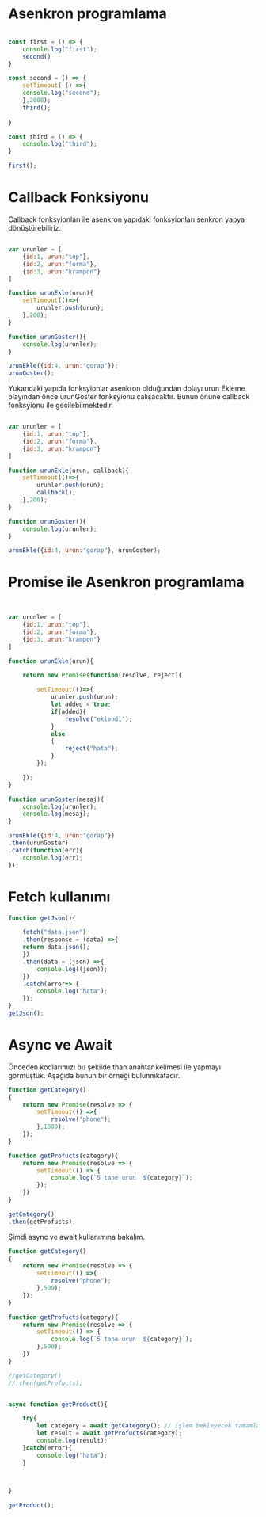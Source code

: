 # Asenkron programlama
```js

const first = () => {
    console.log("first");
    second()
}

const second = () => {
    setTimeout( () =>{
    console.log("second");
    },2000);
    third();
    
}

const third = () => {
    console.log("third");
}

first();


```
# Callback Fonksiyonu
Callback fonksyionları ile asenkron yapıdaki fonksyionları senkron yapya dönüştürebiliriz.

```js

var urunler = [
    {id:1, urun:"top"},
    {id:2, urun:"forma"},
    {id:3, urun:"krampon"}
]

function urunEkle(urun){
    setTimeout(()=>{
        urunler.push(urun);
    },200);
}

function urunGoster(){
    console.log(urunler);
}

urunEkle({id:4, urun:"çorap"});
urunGoster();

```

Yukarıdaki yapıda fonksyionlar asenkron olduğundan dolayı urun Ekleme olayından önce urunGoster fonksyionu çalışacaktır. Bunun önüne callback fonksyionu ile geçilebilmektedir.
```js

var urunler = [
    {id:1, urun:"top"},
    {id:2, urun:"forma"},
    {id:3, urun:"krampon"}
]

function urunEkle(urun, callback){
    setTimeout(()=>{
        urunler.push(urun);
        callback();
    },200);
}

function urunGoster(){
    console.log(urunler);
}

urunEkle({id:4, urun:"çorap"}, urunGoster);

```

# Promise ile Asenkron programlama
```js


var urunler = [
    {id:1, urun:"top"},
    {id:2, urun:"forma"},
    {id:3, urun:"krampon"}
]

function urunEkle(urun){

    return new Promise(function(resolve, reject){

        setTimeout(()=>{
            urunler.push(urun);
            let added = true;
            if(added){
                resolve("eklendi");
            }
            else
            {
                reject("hata");
            }
        });

    });
}

function urunGoster(mesaj){
    console.log(urunler);
    console.log(mesaj);
}

urunEkle({id:4, urun:"çorap"})
.then(urunGoster)
.catch(function(err){
    console.log(err);
});

```
# Fetch kullanımı
```js
function getJson(){

    fetch("data.json")
    .then(response = (data) =>{
    return data.json();
    })
    .then(data = (json) =>{
        console.log((json));
    })
    .catch(error=> {
        console.log("hata");
    });
}
getJson();
```

# Async ve Await

Önceden kodlarımızı bu şekilde than anahtar kelimesi ile yapmayı görmüştük. Aşağıda bunun bir örneği bulunmkatadır.
```js
function getCategory()
{
    return new Promise(resolve => {
        setTimeout(() =>{
            resolve("phone");
        },1000);
    });
}

function getProfucts(category){
    return new Promise(resolve => {
        setTimeout(() => {
            console.log(`5 tane urun  ${category}`);
        });
    })
}

getCategory()
.then(getProfucts);

```

Şimdi async ve await kullanımına bakalım.
```js
function getCategory()
{
    return new Promise(resolve => {
        setTimeout(() =>{
            resolve("phone");
        },500);
    });
}

function getProfucts(category){
    return new Promise(resolve => {
        setTimeout(() => {
            console.log(`5 tane urun  ${category}`);
        },500);
    })
}

//getCategory()
//.then(getProfucts);


async function getProduct(){

    try{
        let category = await getCategory(); // işlem bekleyecek tamamlandıktan sonra aşağıdaki komut çalıştırılacak
        let result = await getProfucts(category);
        console.log(result);
    }catch(error){
        console.log("hata");
    }
  


}

getProduct();
```